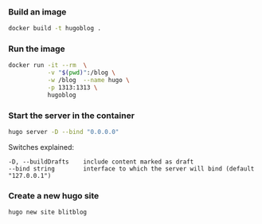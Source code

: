 ### Build an image

```sh
docker build -t hugoblog .
```

### Run the image

```sh
docker run -it --rm  \
           -v "$(pwd)":/blog \
           -w /blog  --name hugo \
           -p 1313:1313 \
           hugoblog
```

### Start the server in the container

```sh
hugo server -D --bind "0.0.0.0"
```
Switches explained:

```text
-D, --buildDrafts    include content marked as draft
--bind string        interface to which the server will bind (default "127.0.0.1")
```

### Create a new hugo site

```sh
hugo new site blitblog
```

